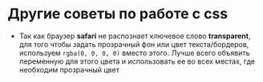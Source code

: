 # Другие советы по работе с css

* Так как браузер **safari** не распознает ключевое слово **transparent**, для того чтобы задать прозрачный фон или цвет текста/бордеров, используем `rgba(0, 0, 0, 0)` вместо этого. Лучше всего объявить переменную для этого цвета и использовать ее во всех местах, где необходим прозрачный цвет

